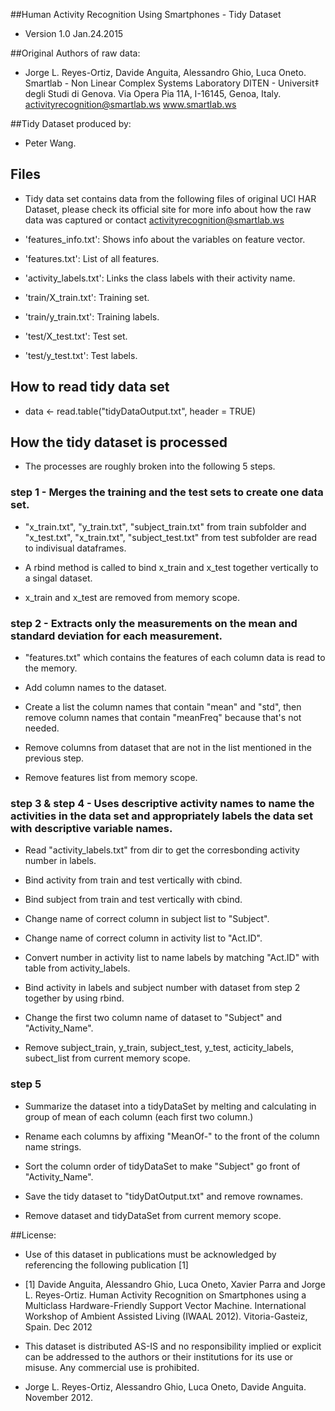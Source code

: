 
##Human Activity Recognition Using Smartphones - Tidy Dataset
+ Version 1.0 Jan.24.2015

##Original Authors of raw data:
+ Jorge L. Reyes-Ortiz, Davide Anguita, Alessandro Ghio, Luca Oneto.
Smartlab - Non Linear Complex Systems Laboratory
DITEN - Universit‡ degli Studi di Genova.
Via Opera Pia 11A, I-16145, Genoa, Italy.
activityrecognition@smartlab.ws
www.smartlab.ws

##Tidy Dataset produced by:
+ Peter Wang.




## Files
+ Tidy data set contains data from the following files of original UCI HAR Dataset, please check its official site for more info about how the raw data was captured or contact activityrecognition@smartlab.ws

+ 'features_info.txt': Shows info about the variables on feature vector.

+ 'features.txt': List of all features.

+ 'activity_labels.txt': Links the class labels with their activity name.

+ 'train/X_train.txt': Training set.

+ 'train/y_train.txt': Training labels.

+ 'test/X_test.txt': Test set.

+ 'test/y_test.txt': Test labels.


## How to read tidy data set

+ data <- read.table("tidyDataOutput.txt", header = TRUE) 



## How the tidy dataset is processed

+ The processes are roughly broken into the following 5 steps.

### step 1 - Merges the training and the test sets to create one data set.

+ "x_train.txt", "y_train.txt", "subject_train.txt" from train subfolder and "x_test.txt", "x_train.txt", "subject_test.txt" from test subfolder are read to indivisual dataframes.

+ A rbind method is called to bind x_train and x_test together vertically to a singal dataset.

+ x_train and x_test are removed from memory scope.

### step 2 - Extracts only the measurements on the mean and standard deviation for each measurement. 

+ "features.txt" which contains the features of each column data is read to the memory. 

+ Add column names to the dataset.

+ Create a list the column names that contain "mean" and "std", then remove column names that contain "meanFreq" because that's not needed.

+ Remove columns from dataset that are not in the list mentioned in the previous step.

+ Remove features list from memory scope.

### step 3 & step 4 - Uses descriptive activity names to name the activities in the data set and appropriately labels the data set with descriptive variable names.

+ Read "activity_labels.txt" from dir to get the corresbonding activity number in labels.

+ Bind activity from train and test vertically with cbind.

+ Bind subject from train and test vertically with cbind.  

+ Change name of correct column in subject list to "Subject".

+ Change name of correct column in activity list to "Act.ID".

+ Convert number in activity list to name labels by matching "Act.ID" with table from activity_labels.

+ Bind activity in labels and subject number with dataset from step 2 together by using rbind. 

+ Change the first two column name of dataset to "Subject" and "Activity_Name".

+ Remove subject_train, y_train, subject_test, y_test, acticity_labels, subect_list from current memory scope.

### step 5

+ Summarize the dataset into a tidyDataSet by melting and calculating in group of mean of each column (each first two column.)

+ Rename each columns by affixing "MeanOf-" to the front of the column name strings.

+ Sort the column order of tidyDataSet to make "Subject" go front of "Activity_Name".

+ Save the tidy dataset to "tidyDatOutput.txt" and remove rownames.

+ Remove dataset and tidyDataSet from current memory scope.




##License:

+ Use of this dataset in publications must be acknowledged by referencing the following publication [1] 

+ [1] Davide Anguita, Alessandro Ghio, Luca Oneto, Xavier Parra and Jorge L. Reyes-Ortiz. Human Activity Recognition on Smartphones using a Multiclass Hardware-Friendly Support Vector Machine. International Workshop of Ambient Assisted Living (IWAAL 2012). Vitoria-Gasteiz, Spain. Dec 2012

+ This dataset is distributed AS-IS and no responsibility implied or explicit can be addressed to the authors or their institutions for its use or misuse. Any commercial use is prohibited.

+ Jorge L. Reyes-Ortiz, Alessandro Ghio, Luca Oneto, Davide Anguita. November 2012.
